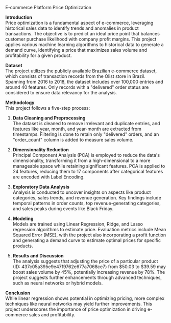 E-commerce Platform Price Optimization

**Introduction**  
Price optimization is a fundamental aspect of e-commerce, leveraging historical sales data to identify trends and anomalies in product transactions. The objective is to predict an ideal price point that balances customer purchase likelihood with company profit margins. This project applies various machine learning algorithms to historical data to generate a demand curve, identifying a price that maximizes sales volume and profitability for a given product.

**Dataset**  
The project utilizes the publicly available Brazilian e-commerce dataset, which consists of transaction records from the Olist store in Brazil. Spanning from 2016 to 2018, the dataset includes over 100,000 entries and around 40 features. Only records with a "delivered" order status are considered to ensure data relevancy for the analysis.

**Methodology**  
This project follows a five-step process:

1. **Data Cleaning and Preprocessing**  
   The dataset is cleaned to remove irrelevant and duplicate entries, and features like year, month, and year-month are extracted from timestamps. Filtering is done to retain only "delivered" orders, and an "order_count" column is added to measure sales volume.

2. **Dimensionality Reduction**  
   Principal Component Analysis (PCA) is employed to reduce the data's dimensionality, transforming it from a high-dimensional to a more manageable space while retaining significant features. PCA is applied to 24 features, reducing them to 17 components after categorical features are encoded with Label Encoding.

3. **Exploratory Data Analysis**  
   Analysis is conducted to uncover insights on aspects like product categories, sales trends, and revenue generation. Key findings include temporal patterns in order counts, top revenue-generating categories, and sales peaks during events like Black Friday.

4. **Modeling**  
   Models are trained using Linear Regression, Ridge, and Lasso regression algorithms to estimate price. Evaluation metrics include Mean Squared Error (MSE), with the project also incorporating a profit function and generating a demand curve to estimate optimal prices for specific products.

5. **Results and Discussion**  
   The analysis suggests that adjusting the price of a particular product (ID: 437c05a395e9e47f9762e677a7068ce7) from $50.03 to $39.59 may boost sales volume by 45%, potentially increasing revenue by 78%. The project suggests further enhancements through advanced techniques, such as neural networks or hybrid models.

**Conclusion**  
While linear regression shows potential in optimizing pricing, more complex techniques like neural networks may yield further improvements. This project underscores the importance of price optimization in driving e-commerce sales and profitability.
